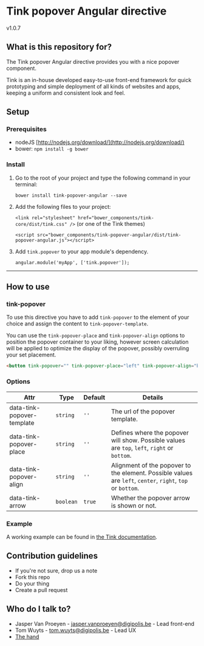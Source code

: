 # Tink popover Angular directive

v1.0.7

## What is this repository for?

The Tink popover Angular directive provides you with a nice popover component.

Tink is an in-house developed easy-to-use front-end framework for quick prototyping and simple deployment of all kinds of websites and apps, keeping a uniform and consistent look and feel.

## Setup

### Prerequisites

* nodeJS [http://nodejs.org/download/](http://nodejs.org/download/)
* bower: `npm install -g bower`

### Install

1. Go to the root of your project and type the following command in your terminal:

   `bower install tink-popover-angular --save`

2. Add the following files to your project:

   `<link rel="stylesheet" href="bower_components/tink-core/dist/tink.css" />` (or one of the Tink themes)

   `<script src="bower_components/tink-popover-angular/dist/tink-popover-angular.js"></script>`

3. Add `tink.popover` to your app module's dependency.

   `angular.module('myApp', ['tink.popover']);`



----------



## How to use

### tink-popover

To use this directive you have to add `tink-popover` to the element of your choice and assign the content to `tink-popover-template`.

You can use the `tink-popover-place` and `tink-popover-align` options to position the popover container to your liking, however screen calculation will be applied to optimize the display of the popover, possibly overruling your set placement.

```html
<button tink-popover="" tink-popover-place="left" tink-popover-align="bottom" tink-popover-template="views/popover-template.html">Left Popover</button>
```

### Options

Attr | Type | Default | Details
--- | --- | --- | ---
data-tink-popover-template | `string` | `''` | The url of the popover template.
data-tink-popover-place | `string` | `''` | Defines where the popover will show. Possible values are `top`, `left`, `right` or `bottom`.
data-tink-popover-align | `string` | `''` | Alignment of the popover to the element. Possible values are `left`, `center`, `right`, `top` or `bottom`.
data-tink-arrow | `boolean` | `true` | Whether the popover arrow is shown or not.

### Example

A working example can be found in [the Tink documentation](http://tink.digipolis.be/#/docs/directives/popover#example).

## Contribution guidelines

* If you're not sure, drop us a note
* Fork this repo
* Do your thing
* Create a pull request

## Who do I talk to?

* Jasper Van Proeyen - jasper.vanproeyen@digipolis.be - Lead front-end
* Tom Wuyts - tom.wuyts@digipolis.be - Lead UX
* [The hand](https://www.youtube.com/watch?v=_O-QqC9yM28)
